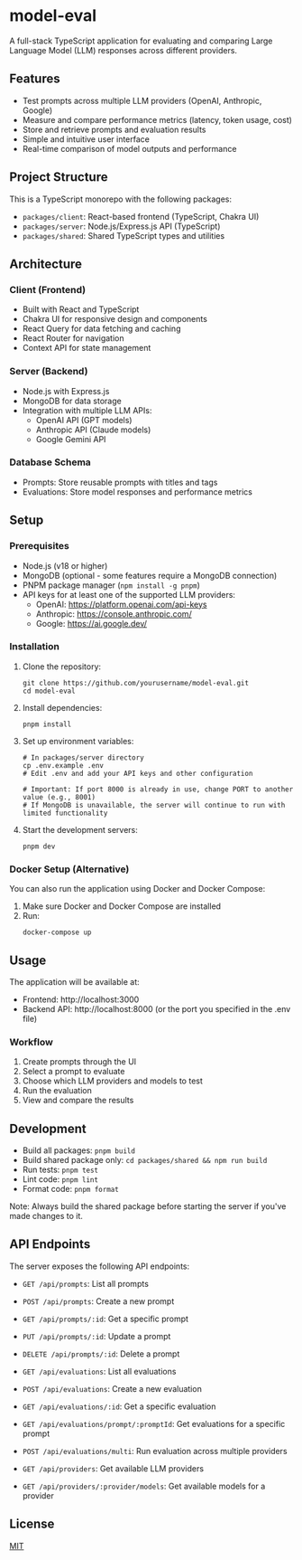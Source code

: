 # model-eval

A full-stack TypeScript application for evaluating and comparing Large Language Model (LLM) responses across different providers.

## Features

- Test prompts across multiple LLM providers (OpenAI, Anthropic, Google)
- Measure and compare performance metrics (latency, token usage, cost)
- Store and retrieve prompts and evaluation results
- Simple and intuitive user interface
- Real-time comparison of model outputs and performance

## Project Structure

This is a TypeScript monorepo with the following packages:

- `packages/client`: React-based frontend (TypeScript, Chakra UI)
- `packages/server`: Node.js/Express.js API (TypeScript)
- `packages/shared`: Shared TypeScript types and utilities

## Architecture

### Client (Frontend)
- Built with React and TypeScript
- Chakra UI for responsive design and components
- React Query for data fetching and caching
- React Router for navigation
- Context API for state management

### Server (Backend)
- Node.js with Express.js 
- MongoDB for data storage
- Integration with multiple LLM APIs:
  - OpenAI API (GPT models)
  - Anthropic API (Claude models)
  - Google Gemini API

### Database Schema
- Prompts: Store reusable prompts with titles and tags
- Evaluations: Store model responses and performance metrics

## Setup

### Prerequisites

- Node.js (v18 or higher)
- MongoDB (optional - some features require a MongoDB connection)
- PNPM package manager (`npm install -g pnpm`)
- API keys for at least one of the supported LLM providers:
  - OpenAI: https://platform.openai.com/api-keys
  - Anthropic: https://console.anthropic.com/
  - Google: https://ai.google.dev/

### Installation

1. Clone the repository:
   ```
   git clone https://github.com/yourusername/model-eval.git
   cd model-eval
   ```

2. Install dependencies:
   ```
   pnpm install
   ```

3. Set up environment variables:
   ```
   # In packages/server directory
   cp .env.example .env
   # Edit .env and add your API keys and other configuration
   
   # Important: If port 8000 is already in use, change PORT to another value (e.g., 8001)
   # If MongoDB is unavailable, the server will continue to run with limited functionality
   ```

4. Start the development servers:
   ```
   pnpm dev
   ```

### Docker Setup (Alternative)

You can also run the application using Docker and Docker Compose:

1. Make sure Docker and Docker Compose are installed
2. Run:
   ```
   docker-compose up
   ```

## Usage

The application will be available at:
- Frontend: http://localhost:3000
- Backend API: http://localhost:8000 (or the port you specified in the .env file)

### Workflow

1. Create prompts through the UI
2. Select a prompt to evaluate
3. Choose which LLM providers and models to test
4. Run the evaluation
5. View and compare the results

## Development

- Build all packages: `pnpm build`
- Build shared package only: `cd packages/shared && npm run build`
- Run tests: `pnpm test`
- Lint code: `pnpm lint`
- Format code: `pnpm format`

Note: Always build the shared package before starting the server if you've made changes to it.

## API Endpoints

The server exposes the following API endpoints:

- `GET /api/prompts`: List all prompts
- `POST /api/prompts`: Create a new prompt
- `GET /api/prompts/:id`: Get a specific prompt
- `PUT /api/prompts/:id`: Update a prompt
- `DELETE /api/prompts/:id`: Delete a prompt

- `GET /api/evaluations`: List all evaluations
- `POST /api/evaluations`: Create a new evaluation
- `GET /api/evaluations/:id`: Get a specific evaluation
- `GET /api/evaluations/prompt/:promptId`: Get evaluations for a specific prompt
- `POST /api/evaluations/multi`: Run evaluation across multiple providers

- `GET /api/providers`: Get available LLM providers
- `GET /api/providers/:provider/models`: Get available models for a provider

## License

[MIT](LICENSE)
